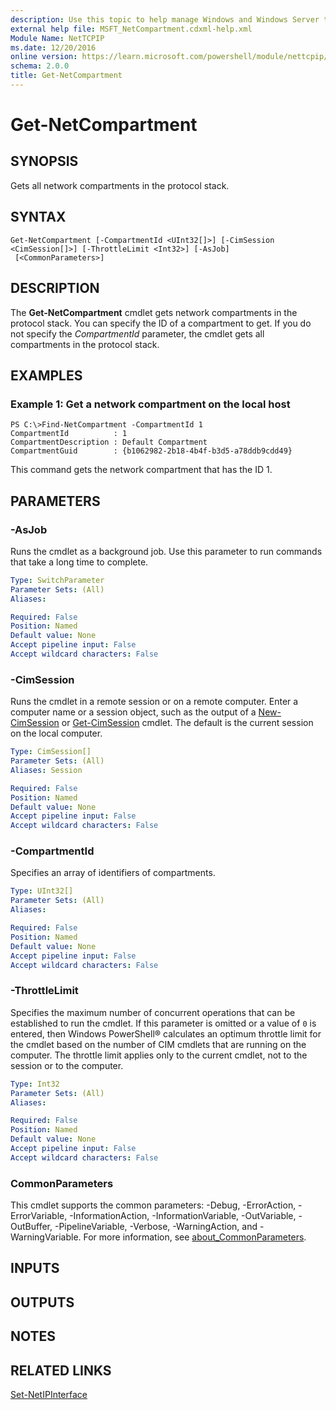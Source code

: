 ```yaml
---
description: Use this topic to help manage Windows and Windows Server technologies with Windows PowerShell.
external help file: MSFT_NetCompartment.cdxml-help.xml
Module Name: NetTCPIP
ms.date: 12/20/2016
online version: https://learn.microsoft.com/powershell/module/nettcpip/get-netcompartment?view=windowsserver2016-ps&wt.mc_id=ps-gethelp
schema: 2.0.0
title: Get-NetCompartment
---
```


# Get-NetCompartment

## SYNOPSIS
Gets all network compartments in the protocol stack.

## SYNTAX

```
Get-NetCompartment [-CompartmentId <UInt32[]>] [-CimSession <CimSession[]>] [-ThrottleLimit <Int32>] [-AsJob]
 [<CommonParameters>]
```

## DESCRIPTION
The **Get-NetCompartment** cmdlet gets network compartments in the protocol stack.
You can specify the ID of a compartment to get.
If you do not specify the *CompartmentId* parameter, the cmdlet gets all compartments in the protocol stack.

## EXAMPLES

### Example 1: Get a network compartment on the local host
```
PS C:\>Find-NetCompartment -CompartmentId 1
CompartmentId          : 1
CompartmentDescription : Default Compartment
CompartmentGuid        : {b1062982-2b18-4b4f-b3d5-a78ddb9cdd49}
```

This command gets the network compartment that has the ID 1.

## PARAMETERS

### -AsJob
Runs the cmdlet as a background job. Use this parameter to run commands that take a long time to complete.

```yaml
Type: SwitchParameter
Parameter Sets: (All)
Aliases: 

Required: False
Position: Named
Default value: None
Accept pipeline input: False
Accept wildcard characters: False
```

### -CimSession
Runs the cmdlet in a remote session or on a remote computer.
Enter a computer name or a session object, such as the output of a [New-CimSession](https://go.microsoft.com/fwlink/p/?LinkId=227967) or [Get-CimSession](https://go.microsoft.com/fwlink/p/?LinkId=227966) cmdlet.
The default is the current session on the local computer.

```yaml
Type: CimSession[]
Parameter Sets: (All)
Aliases: Session

Required: False
Position: Named
Default value: None
Accept pipeline input: False
Accept wildcard characters: False
```

### -CompartmentId
Specifies an array of identifiers of compartments.

```yaml
Type: UInt32[]
Parameter Sets: (All)
Aliases: 

Required: False
Position: Named
Default value: None
Accept pipeline input: False
Accept wildcard characters: False
```

### -ThrottleLimit
Specifies the maximum number of concurrent operations that can be established to run the cmdlet.
If this parameter is omitted or a value of `0` is entered, then Windows PowerShell® calculates an optimum throttle limit for the cmdlet based on the number of CIM cmdlets that are running on the computer.
The throttle limit applies only to the current cmdlet, not to the session or to the computer.

```yaml
Type: Int32
Parameter Sets: (All)
Aliases: 

Required: False
Position: Named
Default value: None
Accept pipeline input: False
Accept wildcard characters: False
```

### CommonParameters
This cmdlet supports the common parameters: -Debug, -ErrorAction, -ErrorVariable, -InformationAction, -InformationVariable, -OutVariable, -OutBuffer, -PipelineVariable, -Verbose, -WarningAction, and -WarningVariable. For more information, see [about_CommonParameters](https://go.microsoft.com/fwlink/?LinkID=113216).

## INPUTS

## OUTPUTS

## NOTES

## RELATED LINKS

[Set-NetIPInterface](./Set-NetIPInterface.md)

